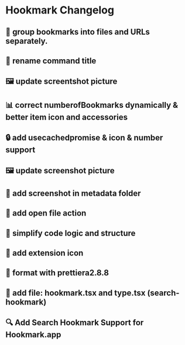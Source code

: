 # Hookmark Changelog

## 📁 group bookmarks into files and URLs separately.
## 🔁 rename command title  
## 🖼️ update screentshot picture  
## 📊 correct numberofBookmarks dynamically & better item icon and accessories 
## 🔒 add usecachedpromise & icon & number support 
## 🖼️ update screenshot picture 
## 📁 add screenshot in metadata folder 
## 📑 add open file action 
## 🧹 simplify code logic and structure 
## 📰 add extension icon
## 💅 format with prettiera2.8.8 
## 📁 add file: hookmark.tsx and type.tsx (search-hookmark) 
## 🔍 Add Search Hookmark Support for Hookmark.app